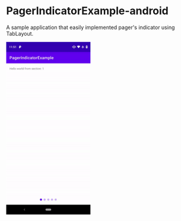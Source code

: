# PagerIndicatorExample-android

A sample application that easily implemented pager's indicator using TabLayout.

<img src="/screenshot/example.gif" width="45%">